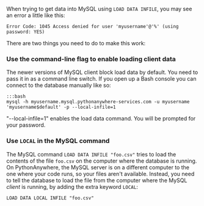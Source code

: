 <!--
.. title: LoadDataInfile
.. slug: LoadDataInfile
.. date: 2015-05-13 14:35:28 UTC+01:00
.. tags:
.. category:
.. link:
.. description:
.. type: text
-->

When trying to get data into MySQL using `LOAD DATA INFILE`, you may see an
error a little like this:

    Error Code: 1045 Access denied for user 'myusername'@'%' (using password: YES)

There are two things you need to do to make this work:

### Use the command-line flag to enable loading client data

The newer versions of MySQL client block load data by default. You need to pass
it in as a command line switch. If you open up a Bash console you can connect to
the database manually like so:

    :::bash
    mysql -h myusername.mysql.pythonanywhere-services.com -u myusername 'myusername$default' -p --local-infile=1

"--local-infile=1" enables the load data command.  You will be prompted for your
password.


### Use `LOCAL` in the MySQL command

The MySQL command `LOAD DATA INFILE "foo.csv"` tries to load the contents of
the file `foo.csv` on the computer where the database is running.  On
PythonAnywhere, the MySQL server is on a different computer to the one where
your code runs, so your files aren't available.  Instead, you need to tell the
database to load the file from the computer where the MySQL *client* is running,
by adding the extra keyword `LOCAL`:

    LOAD DATA LOCAL INFILE "foo.csv"

